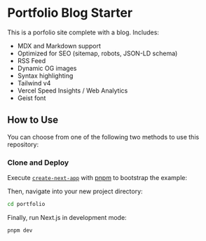 # Portfolio Blog Starter

This is a porfolio site complete with a blog. Includes:

- MDX and Markdown support
- Optimized for SEO (sitemap, robots, JSON-LD schema)
- RSS Feed
- Dynamic OG images
- Syntax highlighting
- Tailwind v4
- Vercel Speed Insights / Web Analytics
- Geist font


## How to Use

You can choose from one of the following two methods to use this repository:


### Clone and Deploy

Execute [`create-next-app`](https://github.com/vercel/next.js/tree/canary/packages/create-next-app) with [pnpm](https://pnpm.io/installation) to bootstrap the example:


Then, navigate into your new project directory:

```bash
cd portfolio
```

Finally, run Next.js in development mode:

```bash
pnpm dev
```